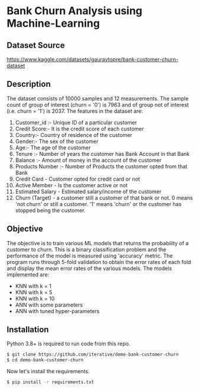 # Bank Churn Analysis using Machine-Learning

## Dataset Source
https://www.kaggle.com/datasets/gauravtopre/bank-customer-churn-dataset

## Description
The dataset consists of 10000 samples and 12 measurements.
The sample count of group of interest (churn = '0') is 7963 and of group not of interest (i.e. churn = '1') is 2037. 
The features in the dataset are:
1. Customer_id :- Unique ID of a particular customer
2. Credit Score:- It is the credit score of each customer
3. Country:- Country of residence of the customer
4. Gender:- The sex of the customer
5. Age:- The age of the customer
6. Tenure :- Number of years the customer has Bank Account in that Bank
7. Balance :- Amount of money in the account of the customer
8. Products Number :- Number of Products the customer opted from that Bank
9. Credit Card - Customer opted for credit card or not
10. Active Member - Is the customer active or not
11. Estimated Salary - Estimated salary/income of the customer
12. Churn (Target) - a customer still a customer of that bank or not. 0 means 'not churn' or still a customer. '1' means 'churn' or the customer has stopped being the customer.


## Objective
The objective is to train various ML models that returns the probability of a customer to churn. This is a binary classification problem and the performance of the model is measured using 'accuracy' metric. The program runs through 5-fold validation to obtain the error rates of each fold and display the mean error rates of the various models.
The models implemented are:
* KNN with k = 1
* KNN with k = 5
* KNN with k = 10
* ANN with some parameters
* ANN with tuned hyper-parameters


## Installation
Python 3.8+ is required to run code from this repo.
```bash 
$ git clone https://github.com/iterative/demo-bank-customer-churn
$ cd demo-bank-customer-churn
```

Now let's install the requirements. 

```bash
$ pip install -r requirements.txt
```
